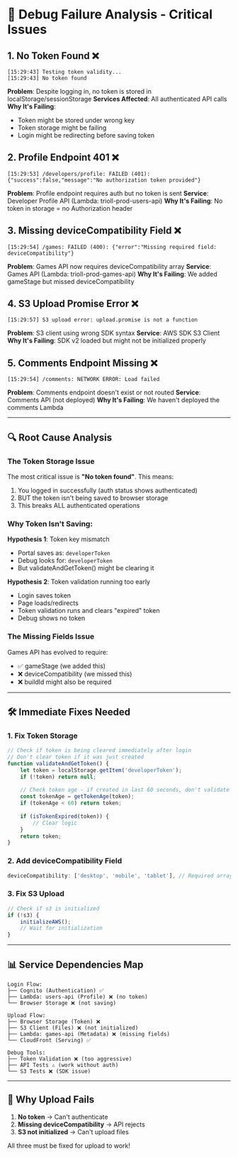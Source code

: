 # 🔴 Debug Failure Analysis - Critical Issues

## 1. **No Token Found** ❌
```
[15:29:43] Testing token validity...
[15:29:43] No token found
```
**Problem**: Despite logging in, no token is stored in localStorage/sessionStorage
**Services Affected**: All authenticated API calls
**Why It's Failing**: 
- Token might be stored under wrong key
- Token storage might be failing
- Login might be redirecting before saving token

## 2. **Profile Endpoint 401** ❌
```
[15:29:53] /developers/profile: FAILED (401): {"success":false,"message":"No authorization token provided"}
```
**Problem**: Profile endpoint requires auth but no token is sent
**Service**: Developer Profile API (Lambda: trioll-prod-users-api)
**Why It's Failing**: No token in storage = no Authorization header

## 3. **Missing deviceCompatibility Field** ❌
```
[15:29:54] /games: FAILED (400): {"error":"Missing required field: deviceCompatibility"}
```
**Problem**: Games API now requires deviceCompatibility array
**Service**: Games API (Lambda: trioll-prod-games-api)
**Why It's Failing**: We added gameStage but missed deviceCompatibility

## 4. **S3 Upload Promise Error** ❌
```
[15:29:57] S3 upload error: upload.promise is not a function
```
**Problem**: S3 client using wrong SDK syntax
**Service**: AWS SDK S3 Client
**Why It's Failing**: SDK v2 loaded but might not be initialized properly

## 5. **Comments Endpoint Missing** ❌
```
[15:29:54] /comments: NETWORK ERROR: Load failed
```
**Problem**: Comments endpoint doesn't exist or not routed
**Service**: Comments API (not deployed)
**Why It's Failing**: We haven't deployed the comments Lambda

---

## 🔍 Root Cause Analysis

### The Token Storage Issue
The most critical issue is **"No token found"**. This means:

1. You logged in successfully (auth status shows authenticated)
2. BUT the token isn't being saved to browser storage
3. This breaks ALL authenticated operations

### Why Token Isn't Saving:

**Hypothesis 1**: Token key mismatch
- Portal saves as: `developerToken`
- Debug looks for: `developerToken`
- But validateAndGetToken() might be clearing it

**Hypothesis 2**: Token validation running too early
- Login saves token
- Page loads/redirects
- Token validation runs and clears "expired" token
- Debug shows no token

### The Missing Fields Issue

Games API has evolved to require:
- ✅ gameStage (we added this)
- ❌ deviceCompatibility (we missed this)
- ❌ buildId might also be required

---

## 🛠️ Immediate Fixes Needed

### 1. Fix Token Storage
```javascript
// Check if token is being cleared immediately after login
// Don't clear token if it was just created
function validateAndGetToken() {
    let token = localStorage.getItem('developerToken');
    if (!token) return null;
    
    // Check token age - if created in last 60 seconds, don't validate
    const tokenAge = getTokenAge(token);
    if (tokenAge < 60) return token;
    
    if (isTokenExpired(token)) {
        // Clear logic
    }
    return token;
}
```

### 2. Add deviceCompatibility Field
```javascript
deviceCompatibility: ['desktop', 'mobile', 'tablet'], // Required array
```

### 3. Fix S3 Upload
```javascript
// Check if s3 is initialized
if (!s3) {
    initializeAWS();
    // Wait for initialization
}
```

---

## 📊 Service Dependencies Map

```
Login Flow:
├── Cognito (Authentication) ✅
├── Lambda: users-api (Profile) ❌ (no token)
└── Browser Storage ❌ (not saving)

Upload Flow:
├── Browser Storage (Token) ❌
├── S3 Client (Files) ❌ (not initialized)
├── Lambda: games-api (Metadata) ❌ (missing fields)
└── CloudFront (Serving) ✅

Debug Tools:
├── Token Validation ❌ (too aggressive)
├── API Tests ⚠️ (work without auth)
└── S3 Tests ❌ (SDK issue)
```

---

## 🚨 Why Upload Fails

1. **No token** → Can't authenticate
2. **Missing deviceCompatibility** → API rejects
3. **S3 not initialized** → Can't upload files

All three must be fixed for upload to work!